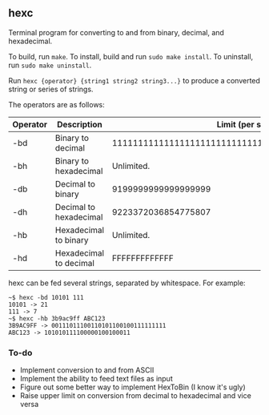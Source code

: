 ## hexc
Terminal program for converting to and from binary, decimal, and hexadecimal.  

To build, run `make`. To install, build and run `sudo make install`.  To
uninstall, run `sudo make uninstall`.

Run `hexc {operator} {string1 string2 string3...}` to produce a converted string or series of strings.  

The operators are as follows:  

| Operator | Description            | Limit (per string)                                    |
| ---------|------------------------| ------------------------------------------------------|
| -bd      | Binary to decimal      | 11111111111111111111111111111111111111111111111111111 |
| -bh      | Binary to hexadecimal  | Unlimited.                                            |
| -db      | Decimal to binary      | 9199999999999999999                                   |
| -dh      | Decimal to hexadecimal | 9223372036854775807                                   |
| -hb      | Hexadecimal to binary  | Unlimited.                                            |
| -hd      | Hexadecimal to decimal | FFFFFFFFFFFFF                                         |

hexc can be fed several strings, separated by whitespace. For example:  
```
~$ hexc -bd 10101 111
10101 -> 21
111 -> 7
~$ hexc -hb 3b9ac9ff ABC123
3B9AC9FF -> 00111011100110101100100111111111
ABC123 -> 101010111100000100100011
```  

### To-do
* Implement conversion to and from ASCII
* Implement the ability to feed text files as input
* Figure out some better way to implement HexToBin (I know it's ugly)
* Raise upper limit on conversion from decimal to hexadecimal and vice versa

